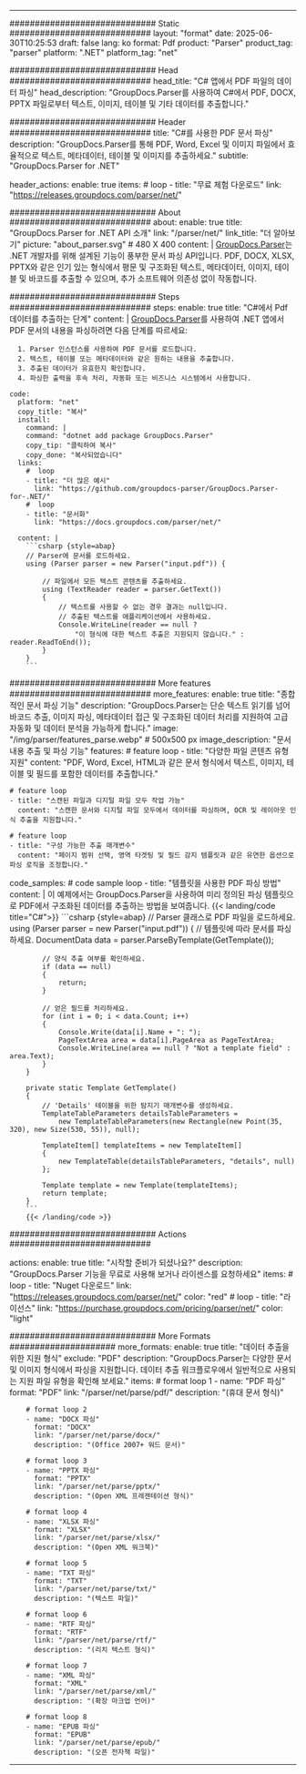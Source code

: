 


---
############################# Static ############################
layout: "format"
date:  2025-06-30T10:25:53
draft: false
lang: ko
format: Pdf
product: "Parser"
product_tag: "parser"
platform: ".NET"
platform_tag: "net"

############################# Head ############################
head_title: "C# 앱에서 PDF 파일의 데이터 파싱"
head_description: "GroupDocs.Parser를 사용하여 C#에서 PDF, DOCX, PPTX 파일로부터 텍스트, 이미지, 테이블 및 기타 데이터를 추출합니다."

############################# Header ############################
title: "C#를 사용한 PDF 문서 파싱" 
description: "GroupDocs.Parser를 통해 PDF, Word, Excel 및 이미지 파일에서 효율적으로 텍스트, 메타데이터, 테이블 및 이미지를 추출하세요."
subtitle: "GroupDocs.Parser for .NET" 

header_actions:
  enable: true
  items:
    #  loop
    - title: "무료 체험 다운로드"
      link: "https://releases.groupdocs.com/parser/net/"
      
############################# About ############################
about:
    enable: true
    title: "GroupDocs.Parser for .NET API 소개"
    link: "/parser/net/"
    link_title: "더 알아보기"
    picture: "about_parser.svg" # 480 X 400
    content: |
       [GroupDocs.Parser](/parser/net/)는 .NET 개발자를 위해 설계된 기능이 풍부한 문서 파싱 API입니다. PDF, DOCX, XLSX, PPTX와 같은 인기 있는 형식에서 평문 및 구조화된 텍스트, 메타데이터, 이미지, 테이블 및 바코드를 추출할 수 있으며, 추가 소프트웨어 의존성 없이 작동합니다.

############################# Steps ############################
steps:
    enable: true
    title: "C#에서 Pdf 데이터를 추출하는 단계"
    content: |
      [GroupDocs.Parser](/parser/net/)를 사용하여 .NET 앱에서 PDF 문서의 내용을 파싱하려면 다음 단계를 따르세요:
      
      1. Parser 인스턴스를 사용하여 PDF 문서를 로드합니다.
      2. 텍스트, 테이블 또는 메타데이터와 같은 원하는 내용을 추출합니다.
      3. 추출된 데이터가 유효한지 확인합니다.
      4. 파싱한 출력을 후속 처리, 자동화 또는 비즈니스 시스템에서 사용합니다.
   
    code:
      platform: "net"
      copy_title: "복사"
      install:
        command: |
        command: "dotnet add package GroupDocs.Parser"
        copy_tip: "클릭하여 복사"
        copy_done: "복사되었습니다"
      links:
        #  loop
        - title: "더 많은 예시"
          link: "https://github.com/groupdocs-parser/GroupDocs.Parser-for-.NET/"
        #  loop
        - title: "문서화"
          link: "https://docs.groupdocs.com/parser/net/"
          
      content: |
        ```csharp {style=abap}
        // Parser에 문서를 로드하세요.
        using (Parser parser = new Parser("input.pdf")) {

            // 파일에서 모든 텍스트 콘텐츠를 추출하세요.
            using (TextReader reader = parser.GetText()) 
            {
                // 텍스트를 사용할 수 없는 경우 결과는 null입니다.
                // 추출된 텍스트를 애플리케이션에서 사용하세요.
                Console.WriteLine(reader == null ? 
                    "이 형식에 대한 텍스트 추출은 지원되지 않습니다." : reader.ReadToEnd());
            }
        }
        ```  

############################# More features ############################
more_features:
  enable: true
  title: "종합적인 문서 파싱 기능"
  description: "GroupDocs.Parser는 단순 텍스트 읽기를 넘어 바코드 추출, 이미지 파싱, 메타데이터 접근 및 구조화된 데이터 처리를 지원하여 고급 자동화 및 데이터 분석을 가능하게 합니다."
  image: "/img/parser/features_parse.webp" # 500x500 px
  image_description: "문서 내용 추출 및 파싱 기능"
  features:
    # feature loop
    - title: "다양한 파일 콘텐츠 유형 지원"
      content: "PDF, Word, Excel, HTML과 같은 문서 형식에서 텍스트, 이미지, 테이블 및 필드를 포함한 데이터를 추출합니다."

    # feature loop
    - title: "스캔된 파일과 디지털 파일 모두 작업 가능"
      content: "스캔한 문서와 디지털 파일 모두에서 데이터를 파싱하며, OCR 및 레이아웃 인식 추출을 지원합니다."

    # feature loop
    - title: "구성 가능한 추출 매개변수"
      content: "페이지 범위 선택, 영역 타겟팅 및 필드 감지 템플릿과 같은 유연한 옵션으로 파싱 로직을 조정합니다."
      
  code_samples:
    # code sample loop
    - title: "템플릿을 사용한 PDF 파싱 방법"
      content: |
        이 예제에서는 GroupDocs.Parser을 사용하여 미리 정의된 파싱 템플릿으로 PDF에서 구조화된 데이터를 추출하는 방법을 보여줍니다.
        {{< landing/code title="C#">}}
        ```csharp {style=abap}
        //  Parser 클래스로 PDF 파일을 로드하세요.
        using (Parser parser = new Parser("input.pdf"))
        {
            // 템플릿에 따라 문서를 파싱하세요.
            DocumentData data = parser.ParseByTemplate(GetTemplate());

            // 양식 추출 여부를 확인하세요.
            if (data == null)
            {
                return;
            }

            // 얻은 필드를 처리하세요.
            for (int i = 0; i < data.Count; i++)
            {
                Console.Write(data[i].Name + ": ");
                PageTextArea area = data[i].PageArea as PageTextArea;
                Console.WriteLine(area == null ? "Not a template field" : area.Text);
            }
        }

        private static Template GetTemplate()
        {
            // 'Details' 테이블을 위한 탐지기 매개변수를 생성하세요.
            TemplateTableParameters detailsTableParameters = 
                new TemplateTableParameters(new Rectangle(new Point(35, 320), new Size(530, 55)), null);

            TemplateItem[] templateItems = new TemplateItem[]
            {
                new TemplateTable(detailsTableParameters, "details", null)
            };

            Template template = new Template(templateItems);
            return template;
        }
        ```
        {{< /landing/code >}}


############################# Actions ############################

actions:
  enable: true
  title: "시작할 준비가 되셨나요?"
  description: "GroupDocs.Parser 기능을 무료로 사용해 보거나 라이센스를 요청하세요"
  items:
    #  loop
    - title: "Nuget 다운로드"
      link: "https://releases.groupdocs.com/parser/net/"
      color: "red"
        #  loop
    - title: "라이선스"
      link: "https://purchase.groupdocs.com/pricing/parser/net/"
      color: "light"


############################# More Formats #####################
more_formats:
    enable: true
    title: "데이터 추출을 위한 지원 형식"
    exclude: "PDF"
    description: "GroupDocs.Parser는 다양한 문서 및 이미지 형식에서 파싱을 지원합니다. 데이터 추출 워크플로우에서 일반적으로 사용되는 지원 파일 유형을 확인해 보세요."
    items: 
        # format loop 1
        - name: "PDF 파싱"
          format: "PDF"
          link: "/parser/net/parse/pdf/"
          description: "(휴대 문서 형식)"
          
        # format loop 2
        - name: "DOCX 파싱"
          format: "DOCX"
          link: "/parser/net/parse/docx/"
          description: "(Office 2007+ 워드 문서)"
          
        # format loop 3
        - name: "PPTX 파싱"
          format: "PPTX"
          link: "/parser/net/parse/pptx/"
          description: "(Open XML 프레젠테이션 형식)"
          
        # format loop 4
        - name: "XLSX 파싱"
          format: "XLSX"
          link: "/parser/net/parse/xlsx/"
          description: "(Open XML 워크북)"
          
        # format loop 5
        - name: "TXT 파싱"
          format: "TXT"
          link: "/parser/net/parse/txt/"
          description: "(텍스트 파일)"
          
        # format loop 6
        - name: "RTF 파싱"
          format: "RTF"
          link: "/parser/net/parse/rtf/"
          description: "(리치 텍스트 형식)"
          
        # format loop 7
        - name: "XML 파싱"
          format: "XML"
          link: "/parser/net/parse/xml/"
          description: "(확장 마크업 언어)"
          
        # format loop 8
        - name: "EPUB 파싱"
          format: "EPUB"
          link: "/parser/net/parse/epub/"
          description: "(오픈 전자책 파일)"
         
          

---